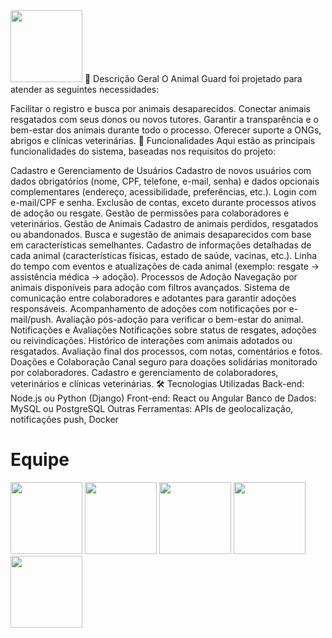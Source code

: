 <img src="https://github.com/marcobgh/AnimalGuard_V2/blob/main/imagens/Logo%20AnimalGuard.png?raw=true" width="115">
📖 Descrição Geral
O Animal Guard foi projetado para atender as seguintes necessidades:

Facilitar o registro e busca por animais desaparecidos.
Conectar animais resgatados com seus donos ou novos tutores.
Garantir a transparência e o bem-estar dos animais durante todo o processo.
Oferecer suporte a ONGs, abrigos e clínicas veterinárias.
🌟 Funcionalidades
Aqui estão as principais funcionalidades do sistema, baseadas nos requisitos do projeto:

Cadastro e Gerenciamento de Usuários
Cadastro de novos usuários com dados obrigatórios (nome, CPF, telefone, e-mail, senha) e dados opcionais complementares (endereço, acessibilidade, preferências, etc.).
Login com e-mail/CPF e senha.
Exclusão de contas, exceto durante processos ativos de adoção ou resgate.
Gestão de permissões para colaboradores e veterinários.
Gestão de Animais
Cadastro de animais perdidos, resgatados ou abandonados.
Busca e sugestão de animais desaparecidos com base em características semelhantes.
Cadastro de informações detalhadas de cada animal (características físicas, estado de saúde, vacinas, etc.).
Linha do tempo com eventos e atualizações de cada animal (exemplo: resgate → assistência médica → adoção).
Processos de Adoção
Navegação por animais disponíveis para adoção com filtros avançados.
Sistema de comunicação entre colaboradores e adotantes para garantir adoções responsáveis.
Acompanhamento de adoções com notificações por e-mail/push.
Avaliação pós-adoção para verificar o bem-estar do animal.
Notificações e Avaliações
Notificações sobre status de resgates, adoções ou reivindicações.
Histórico de interações com animais adotados ou resgatados.
Avaliação final dos processos, com notas, comentários e fotos.
Doações e Colaboração
Canal seguro para doações solidárias monitorado por colaboradores.
Cadastro e gerenciamento de colaboradores, veterinários e clínicas veterinárias.
🛠️ Tecnologias Utilizadas
Back-end: Node.js ou Python (Django)
Front-end: React ou Angular
Banco de Dados: MySQL ou PostgreSQL
Outras Ferramentas: APIs de geolocalização, notificações push, Docker

# Equipe

[<img src="https://avatars.githubusercontent.com/u/165439921?v=4" width="115">](https://github.com/viniciusscholtze)
[<img src="https://avatars.githubusercontent.com/u/75136675?v=4" width="115">](https://github.com/Chubbaccas)
[<img src="https://avatars.githubusercontent.com/u/115050869?v=4" width="115">](https://github.com/caursnn)
[<img src="https://avatars.githubusercontent.com/u/125486974?v=4" width="115">](https://github.com/mariaglx)
[<img src="https://avatars.githubusercontent.com/u/166075318?v=4" width="115">](https://github.com/jaogz)
